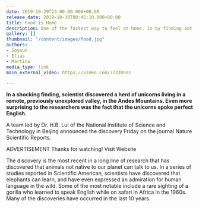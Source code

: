 ```yaml
---
date: 2019-10-29T23:00:00.000+00:00
release_date: 2019-10-30T00:45:10.000+00:00
title: Food is Home
description: One of the fastest way to feel at home, is by finding out where to eat.
gallery: []
thumbnail: "/content/images/food.jpg"
authors:
- Soyoun
- Elias
- Martina
media_type: link
main_external_video: https://vimeo.com/77330591

---
```

**In a shocking finding, scientist discovered a herd of unicorns living in a remote, previously unexplored valley, in the Andes Mountains. Even more surprising to the researchers was the fact that the unicorns spoke perfect English.**  
  
A team led by Dr. H.B. Lui of the National Institute of Science and Technology in Beijing announced the discovery Friday on the journal Nature Scientific Reports.  
  
ADVERTISEMENT Thanks for watching! Visit Website  
  
The discovery is the most recent in a long line of research that has discovered that animals not native to our planet can talk to us. In a series of studies reported in Scientific American, scientists have discovered that elephants can learn, and have even expressed an admiration for human language in the wild. Some of the most notable include a rare sighting of a gorilla who learned to speak English while on safari in Africa in the 1960s. Many of the discoveries have occurred in the last 10 years.